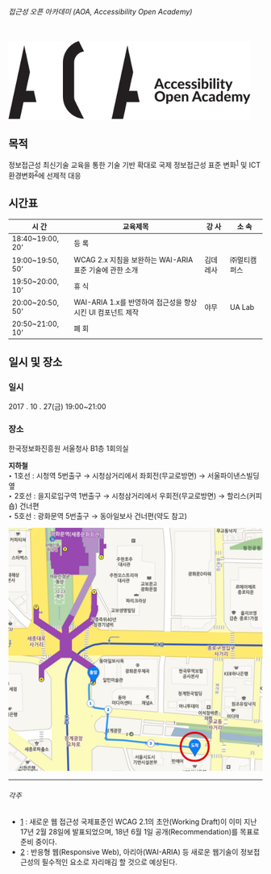 ###### 접근성 오픈 아카데미 (AOA, Accessibility Open Academy)

<br>

<img src="ASSETS/AOA_logo.svg" alt="AOA, Accessibility Open Academy" width="480">

<br>

## 목적

정보접근성 최신기술 교육을 통한 기술 기반 확대로 국제 정보접근성 표준 변화<sup>[1](#각주)</sup> 및 ICT 환경변화<sup>[2](#각주)</sup>에 선제적 대응


## 시간표

시 간 | 교육제목 | 강 사 | 소 속
---|---|---|---|
18:40~19:00, 20‘ | 등 록
19:00~19:50, 50‘ | WCAG 2.x 지침을 보완하는 WAI-ARIA 표준 기술에 관한 소개 | 김데레사 | ㈜멀티캠퍼스
19:50~20:00, 10‘ | 휴 식 |||
20:00~20:50, 50‘ | WAI-ARIA 1.x를 반영하여 접근성을 향상시킨 UI 컴포넌트 제작 | 야무 | UA Lab
20:50~21:00, 10‘ | 폐 회


## 일시 및 장소

### 일시
2017 . 10 . 27(금) 19:00~21:00

### 장소
한국정보화진흥원 서울청사 B1층 1회의실

**지하철**<br>
‣ 1호선 : 시청역 5번출구 → 시청삼거리에서 좌회전(무교로방면) → 서울파이낸스빌딩 옆<br>
‣ 2호선 : 을지로입구역 1번출구 → 시청삼거리에서 우회전(무교로방면) → 할리스(커피숍) 건너편<br>
‣ 5호선 : 광화문역 5번출구 → 동아일보사 건너편(약도 참고)<br>

<img src="./ASSETS/map.jpg" width="580">

---

###### 각주

- [1](#목적) : 새로운 웹 접근성 국제표준인 WCAG 2.1의 초안(Working Draft)이 이미 지난 17년 2월 28일에 발표되었으며, 18년 6월 1일 공개(Recommendation)를 목표로 준비 중이다.
- [2](#목적) : 반응형 웹(Responsive Web), 아리아(WAI-ARIA) 등 새로운 웹기술이 정보접근성의 필수적인 요소로 자리매김 할 것으로 예상된다.
